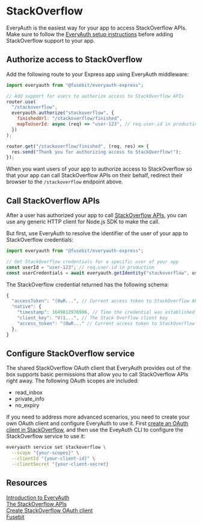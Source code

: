 # StackOverflow

EveryAuth is the easiest way for your app to access StackOverflow APIs. Make sure to follow the [EveryAuth setup instructions](../README.md) before adding StackOverflow support to your app.

## Authorize access to StackOverflow

Add the following route to your Express app using EveryAuth middleware:

```javascript
import everyauth from "@fusebit/everyauth-express";

// Add support for users to authorize access to StackOverflow APIs
router.use(
  "/stackoverflow",
  everyauth.authorize("stackoverflow", {
    finishedUrl: "/stackoverflow/finished",
    mapToUserId: async (req) => "user-123", // req.user.id in production
  })
);

router.get("/stackoverflow/finished", (req, res) => {
  res.send("Thank you for authorizing access to StackOverflow!");
});
```

When you want users of your app to authorize access to StackOverflow so that your app can call StackOverflow APIs on their behalf, redirect their browser to the `/stackoverflow` endpoint above.

## Call StackOverflow APIs

After a user has authorized your app to call [StackOverflow APIs](https://api.stackexchange.com/docs), you can use any generic HTTP client for Node.js SDK to make the call. 

But first, use EveryAuth to resolve the identifier of the user of your app to StackOverflow credentials:

```javascript
import everyauth from "@fusebit/everyauth-express";

// Get StackOverflow credentials for a specific user of your app
const userId = "user-123"; // req.user.id in production
const userCredentials = await everyauth.getIdentity("stackoverflow", userId);
```

The StackOverflow credential returned has the following schema:

```javascript
{
  "accessToken": "(0wR...", // Current access token to StackOverflow APIs
  "native": {
    "timestamp": 1649812976996, // Time the credential was established
    "client_key": "V)1...", // The Stack Overflow client key
    "access_token": "(0wR..." // Current access token to StackOverflow APIs
  },
}
```

## Configure StackOverflow service

The shared StackOverflow OAuth client that EveryAuth provides out of the box supports basic permissions that allow you to call StackOverflow APIs right away. The following OAuth scopes are included:
* read_inbox 
* private_info 
* no_expiry

If you need to address more advanced scenarios, you need to create your own OAuth client and configure EveryAuth to use it. First [create an OAuth client in StackOverflow](https://developers.stackoverflow.com/adwords/api/docs/guides/authentication), and then use the EveyAuth CLI to configure the StackOverflow service to use it:

```bash
everyauth service set stackoverflow \
  --scope "{your-scopes}" \
  --clientId "{your-client-id}" \
  --clientSecret "{your-client-secret}
```

## Resources

[Introduction to EveryAuth](../README.md)  
[The StackOverflow APIs](https://api.stackexchange.com/docs)  
[Create StackOverflow OAuth client](https://developers.stackoverflow.com/adwords/api/docs/guides/authentication)  
[Fusebit](https://fusebit.io)
